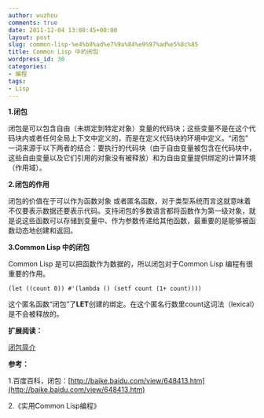 ```yaml
---
author: wuzhou
comments: true
date: 2011-12-04 13:08:45+00:00
layout: post
slug: common-lisp-%e4%b8%ad%e7%9a%84%e9%97%ad%e5%8c%85
title: Common Lisp 中的闭包
wordpress_id: 30
categories:
- 编程
tags:
- Lisp
---
```


**1.闭包**

闭包是可以包含自由（未绑定到特定对象）变量的代码块；这些变量不是在这个代码块内或者任何全局上下文中定义的，而是在定义代码块的环境中定义。“闭包” 一词来源于以下两者的结合：要执行的代码块（由于自由变量被包含在代码块中，这些自由变量以及它们引用的对象没有被释放）和为自由变量提供绑定的计算环境（作用域）。

**2.闭包的作用**

闭包的价值在于可以作为函数对象 或者匿名函数，对于类型系统而言这就意味着不仅要表示数据还要表示代码。支持闭包的多数语言都将函数作为第一级对象，就是说这些函数可以存储到变量中、作为参数传递给其他函数，最重要的是能够被函数动态地创建和返回。

**3.Common Lisp 中的闭包**

Common Lisp 是可以把函数作为数据的，所以闭包对于Common Lisp 编程有很重要的作用。

    
    (let ((count 0)) #'(lambda () (setf count (1+ count))))


这个匿名函数“闭包”了**LET**创建的绑定。在这个匿名行数里count这词法（lexical）是不会被释放的。

**扩展阅读：**

[闭包简介](http://huangz.me/closure_short_intro/)

**参考：**

1.百度百科，闭包：[http://baike.baidu.com/view/648413.htm](http://baike.baidu.com/view/648413.htm)

2.《实用Common Lisp编程》

